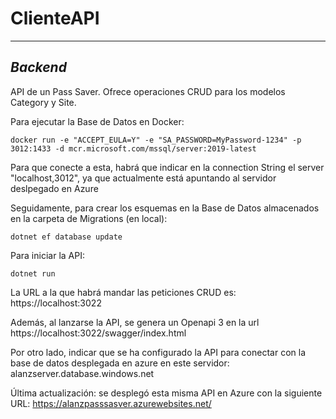 # ClienteAPI
***
## _Backend_

API de un Pass Saver. Ofrece operaciones CRUD para los modelos Category y Site.

Para ejecutar la Base de Datos en Docker:
```
docker run -e "ACCEPT_EULA=Y" -e "SA_PASSWORD=MyPassword-1234" -p 3012:1433 -d mcr.microsoft.com/mssql/server:2019-latest
```
Para que conecte a esta, habrá que indicar en la connection String el server "localhost,3012", ya que actualmente está apuntando al servidor deslpegado en Azure



Seguidamente, para crear los esquemas en la Base de Datos almacenados en la carpeta de Migrations (en local):
```
dotnet ef database update
```


Para iniciar la API:
```
dotnet run
```
La URL a la que habrá mandar las peticiones CRUD es: https://localhost:3022

Además, al lanzarse la API, se genera un Openapi 3 en la url https://localhost:3022/swagger/index.html

Por otro lado, indicar que se ha configurado la API para conectar con la base de datos desplegada en azure en este servidor: alanzserver.database.windows.net

Última actualización: se desplegó esta misma API en Azure con la siguiente URL: https://alanzpasssasver.azurewebsites.net/